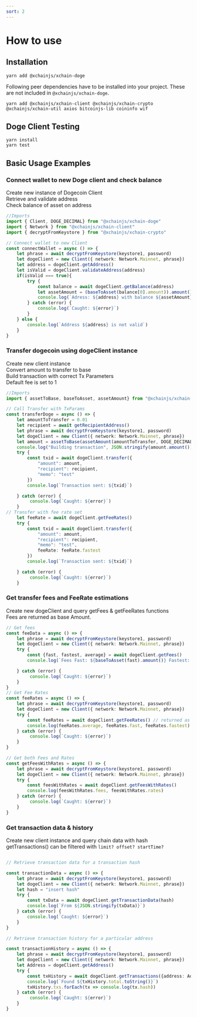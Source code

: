 ```yaml
---
sort: 2
---
```


# How to use

## Installation

```
yarn add @xchainjs/xchain-doge
```

Following peer dependencies have to be installed into your project. These are not included in `@xchainjs/xchain-doge`.

```
yarn add @xchainjs/xchain-client @xchainjs/xchain-crypto @xchainjs/xchain-util axios bitcoinjs-lib coininfo wif
```

## Doge Client Testing

```
yarn install
yarn test
```

## Basic Usage Examples

### Connect wallet to new Doge client and check balance

Create new instance of Dogecoin Client\
Retrieve and validate address\
Check balance of asset on address

```ts
//Imports 
import { Client, DOGE_DECIMAL} from "@xchainjs/xchain-doge"
import { Network } from "@xchainjs/xchain-client"
import { decryptFromKeystore } from "@xchainjs/xchain-crypto"

// Connect wallet to new Client 
const connectWallet = async () => {
    let phrase = await decryptFromKeystore(keystore1, password)
    let dogeClient = new Client({ network: Network.Mainnet, phrase})
    let address = dogeClient.getAddress()
    let isValid = dogeClient.validateAddress(address)
    if(isValid === true){
        try {
            const balance = await dogeClient.getBalance(address)
            let assetAmount = (baseToAsset(balance[0].amount)).amount()
            console.log(`Adress: ${address} with balance ${assetAmount}`)
        } catch (error) {
            console.log(`Caught: ${error}`)
        }
    } else {
        console.log(`Address ${address} is not valid`)
    }
}

```

### Transfer dogecoin using dogeClient instance

Create new client instance\
Convert amount to transfer to base\
Build transaction with correct Tx Parameters\
Default fee is set to 1

```ts
//Imports
import { assetToBase, baseToAsset, assetAmount} from "@xchainjs/xchain-util"

// Call Transfer with TxParams
const transferDoge = async () => {
    let amountToTransfer = 0.01
    let recipient = await getRecipientAddress()
    let phrase = await decryptFromKeystore(keystore1, password)
    let dogeClient = new Client({ network: Network.Mainnet, phrase})
    let amount = assetToBase(assetAmount(amountToTransfer, DOGE_DECIMAL))
    console.log("Building transaction", JSON.stringify(amount.amount()))
    try {
        const txid = await dogeClient.transfer({
            "amount": amount,
            "recipient": recipient,
            "memo": "test"
        })
        console.log(`Transaction sent: ${txid}`)

    } catch (error) {
         console.log(`Caught: ${error}`)
    }
// Transfer with fee rate set 
    let feeRate = await dogeClient.getFeeRates()
    try {
        const txid = await dogeClient.transfer({
            "amount": amount,
            "recipient": recipient,
            "memo": "test",
            feeRate: feeRate.fastest
        })
        console.log(`Transaction sent: ${txid}`)

    } catch (error) {
         console.log(`Caught: ${error}`)
    }
```

### Get transfer fees and FeeRate estimations

Create new dogeClient and query getFees & getFeeRates functions\
Fees are returned as base Amount. 

```ts
// Get fees 
const feeData = async () => {
    let phrase = await decryptFromKeystore(keystore1, password)
    let dogeClient = new Client({ network: Network.Mainnet, phrase})
    try {
        const {fast, fastest, average} = await dogeClient.getFees()
        console.log(`Fees Fast: ${baseToAsset(fast).amount()} Fastest: ${baseToAsset(fastest).amount()} Average: ${baseToAsset(average).amount()}`)

    } catch (error) {
         console.log(`Caught: ${error}`)
    }   
}
// Get Fee Rates
const feeRates = async () => {
    let phrase = await decryptFromKeystore(keystore1, password)
    let dogeClient = new Client({ network: Network.Mainnet, phrase})
    try {
        const feeRates = await dogeClient.getFeeRates() // returned as number
        console.log(feeRates.average, feeRates.fast, feeRates.fastest)
    } catch (error) {
         console.log(`Caught: ${error}`)
    }   
}

// Get both Fees and Rates
const getFeesWithRates = async () => {
    let phrase = await decryptFromKeystore(keystore1, password)
    let dogeClient = new Client({ network: Network.Mainnet, phrase})
    try {
        const feesWithRates = await dogeClient.getFeesWithRates()
        console.log(feesWithRates.fees, feesWithRates.rates)
    } catch (error) {
         console.log(`Caught: ${error}`)
    }  
}

```

### Get transaction data & history

Create new client instance and query chain data with hash\
getTransactions() can be filtered with `limit? offset? startTime?`

```ts

// Retrieve transaction data for a transaction hash 

const transactionData = async () => {
    let phrase = await decryptFromKeystore(keystore1, password)
    let dogeClient = new Client({ network: Network.Mainnet, phrase})
    let hash = "insert hash"
    try {
        const txData = await dogeClient.getTransactionData(hash)
        console.log(`From ${JSON.stringify(txData)}`)   
    } catch (error) {
        console.log(`Caught: ${error}`)
    }
}

// Retrieve transaction history for a particular address

const transactionHistory = async () => {
    let phrase = await decryptFromKeystore(keystore1, password)
    let dogeClient = new Client({ network: Network.Mainnet, phrase})
    let Address = dogeClient.getAddress()
    try {
        const txHistory = await dogeClient.getTransactions({address: Address}) 
        console.log(`Found ${txHistory.total.toString()}`)
        txHistory.txs.forEach(tx => console.log(tx.hash))
    } catch (error) {
         console.log(`Caught: ${error}`)
    }    
}

```